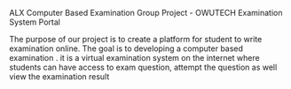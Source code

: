 ALX Computer Based Examination Group Project - OWUTECH Examination System  Portal

The purpose of our project is to create a platform for student  to write examination online. The goal is to developing a computer based examination . it  is a virtual examination system on the internet where students can have access to exam question, attempt the question  as well view the examination result

